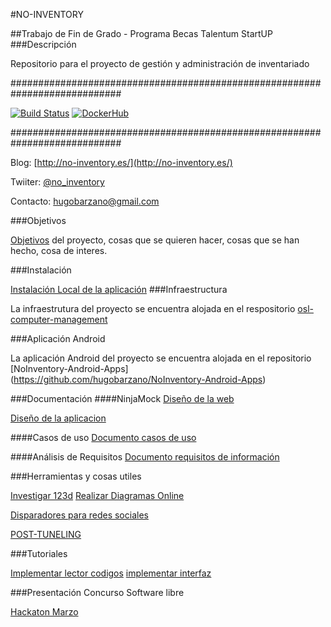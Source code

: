 #NO-INVENTORY

##Trabajo de Fin de Grado - Programa Becas Talentum StartUP
###Descripción

Repositorio para el proyecto de gestión y administración de inventariado


############################################################################

[![Build Status](https://travis-ci.org/hugobarzano/NoInventory.svg?branch=master)](https://travis-ci.org/hugobarzano/NoInventory)
[![DockerHub](https://www.dropbox.com/s/fl5hrbbjm4g2jec/docker_l.png?dl=1)](https://hub.docker.com/r/hugobarzano/noinventory/)

############################################################################

Blog: [http://no-inventory.es/](http://no-inventory.es/)

Twiiter: [@no_inventory](https://twitter.com/no_inventory)

Contacto: hugobarzano@gmail.com

###Objetivos

[Objetivos](https://github.com/hugobarzano/NoInventory/blob/master/documentacion/objetivos.md) del proyecto, cosas que se quieren hacer, cosas que se han hecho, cosa de interes.  

###Instalación

[Instalación Local de la aplicación](https://github.com/hugobarzano/NoInventory/blob/master/documentacion/instalacion.md)
###Infraestructura

La infraestrutura del proyecto se encuentra alojada en el respositorio [osl-computer-management](https://github.com/hugobarzano/osl-computer-management)

###Aplicación Android

La aplicación Android del proyecto se encuentra alojada en el repositorio [NoInventory-Android-Apps] (https://github.com/hugobarzano/NoInventory-Android-Apps)

###Documentación
####NinjaMock
[Diseño de la web](https://ninjamock.com/s/KDGZS)

[Diseño de la aplicacion](https://ninjamock.com/s/F12ZS)

####Casos de uso
[Documento casos de uso](https://www.dropbox.com/s/90tang9wazsx1vt/casos_uso.odt?dl=1)

####Análisis de Requisitos
[Documento requisitos de información](https://www.dropbox.com/s/ipidn2bou6xmexf/requitos.odt?dl)

###Herramientas y cosas utiles

[Investigar 123d](http://www.123dapp.com/catch)
[Realizar Diagramas Online](https://creately.com/app/?tempID=h165rwt81&login_type=demo#)

[Disparadores para redes sociales](https://ifttt.com/recipes)

[POST-TUNELING](https://baxeico.wordpress.com/2014/06/25/put-and-delete-http-requests-with-django-and-jquery/)

###Tutoriales

[Implementar lector codigos](http://code.tutsplus.com/tutorials/android-sdk-create-a-barcode-reader--mobile-17162)
[implementar interfaz](http://www.androidhive.info/2013/11/android-sliding-menu-using-navigation-drawer/)

###Presentación Concurso Software libre

[Hackaton Marzo](https://www.dropbox.com/s/2z3nephfqtxzdzc/NO-INVENTORY.pdf?dl=1)
